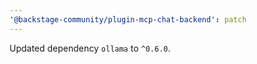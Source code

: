 ```yaml
---
'@backstage-community/plugin-mcp-chat-backend': patch
---
```


Updated dependency `ollama` to `^0.6.0`.
